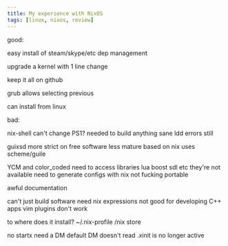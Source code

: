```yaml
---
title: My experience with NixOS
tags: [linux, nixos, review]
---
```


good:

easy install of steam/skype/etc
  dep management

upgrade a kernel with 1 line change

keep it all on github

grub allows selecting previous

can install from linux

bad:

nix-shell
  can't change PS1?
  needed to build anything sane
  ldd errors still

guixsd
  more strict on free software
  less mature
  based on nix
  uses scheme/guile

YCM and color_coded
  need to access libraries
    lua boost sdl etc
  they're not available
  need to generate configs with nix
    not fucking portable

awful documentation

can't just build software
  need nix expressions
  not good for developing C++ apps
  vim plugins don't work

to where does it install?
  ~/.nix-profile
  /nix store

no startx
  need a DM
  default DM doesn't read .xinit
    is no longer active
